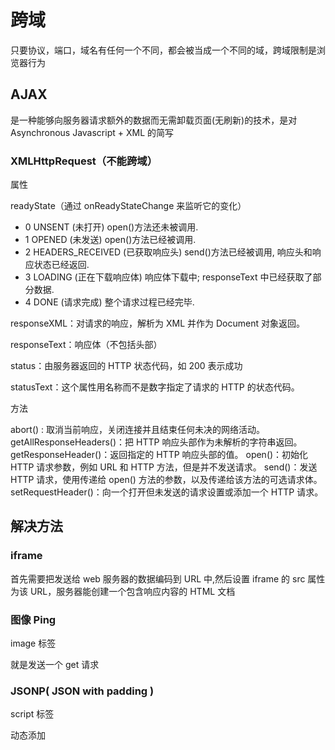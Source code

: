 # 跨域

只要协议，端口，域名有任何一个不同，都会被当成一个不同的域，跨域限制是浏览器行为

## AJAX

是一种能够向服务器请求额外的数据而无需卸载页面(无刷新)的技术，是对 Asynchronous Javascript + XML 的简写

### XMLHttpRequest（不能跨域）

属性

readyState（通过 onReadyStateChange 来监听它的变化）

- 0 UNSENT (未打开) open()方法还未被调用.
- 1 OPENED (未发送) open()方法已经被调用.
- 2 HEADERS_RECEIVED (已获取响应头) send()方法已经被调用, 响应头和响应状态已经返回.
- 3 LOADING (正在下载响应体) 响应体下载中; responseText 中已经获取了部分数据.
- 4 DONE (请求完成) 整个请求过程已经完毕.

responseXML：对请求的响应，解析为 XML 并作为 Document 对象返回。

responseText：响应体（不包括头部）

status：由服务器返回的 HTTP 状态代码，如 200 表示成功

statusText：这个属性用名称而不是数字指定了请求的 HTTP 的状态代码。

方法

abort() : 取消当前响应，关闭连接并且结束任何未决的网络活动。
getAllResponseHeaders()：把 HTTP 响应头部作为未解析的字符串返回。
getResponseHeader()：返回指定的 HTTP 响应头部的值。
open()：初始化 HTTP 请求参数，例如 URL 和 HTTP 方法，但是并不发送请求。
send()：发送 HTTP 请求，使用传递给 open() 方法的参数，以及传递给该方法的可选请求体。
setRequestHeader()：向一个打开但未发送的请求设置或添加一个 HTTP 请求。

## 解决方法

### iframe

首先需要把发送给 web 服务器的数据编码到 URL 中,然后设置 iframe 的 src 属性为该 URL，服务器能创建一个包含响应内容的 HTML 文档

### 图像 Ping

image 标签

就是发送一个 get 请求

### JSONP( JSON with padding )

script 标签

动态添加<script>标签来调用服务器提供的 js 脚本

### CORS

首部字段 Access-Control-Allow-Methods 表明服务器允许客户端使用 POST, GET 和 OPTIONS 方法发起请求。该字段与 HTTP/1.1 Allow: response header 类似，但仅限于在需要访问控制的场景中使用。

首部字段 Access-Control-Allow-Headers 表明服务器允许请求中携带字段 X-PINGOTHER 与 Content-Type。与 Access-Control-Allow-Methods 一样，Access-Control-Allow-Headers 的值为逗号分割的列表。

最后，首部字段 Access-Control-Max-Age 表明该响应的有效时间为 86400 秒，也就是 24 小时。在有效时间内，浏览器无须为同一请求再次发起预检请求。请注意，浏览器自身维护了一个最大有效时间，如果该首部字段的值超过了最大有效时间，将不会生效。

CORS 需要客户端和服务器同时支持。目前，所有浏览器都支持该机制。

跨域资源共享标准新增了一组 HTTP 首部字段，允许服务器声明哪些源站有权限访问哪些资源。

### window.postMessage()

只有当执行它们的页面位于具有相同的协议（通常为 https），端口号（443 为 https 的默认值），以及主机 (两个页面的模数 Document.domain 设置为相同的值) 时，这两个脚本才能相互通信。

## 原因

浏览器限制从脚本内发起的跨域 HTTP 请求（也可能是返回结果被浏览器拦截了）

同源策略：为通信设置了相同的域，相同的端口，相同的协议
